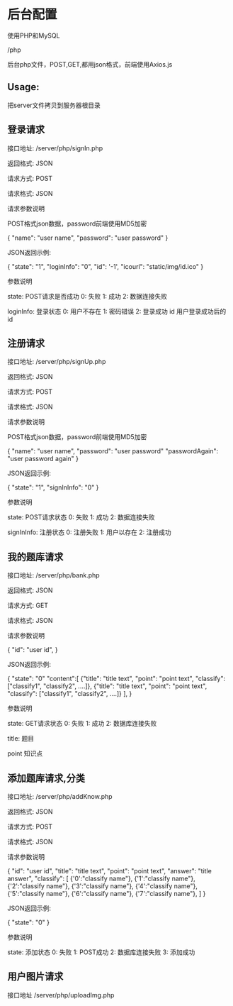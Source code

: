 # 后台配置

使用PHP和MySQL

/php

后台php文件，POST,GET,都用json格式，前端使用Axios.js

## Usage:

把server文件拷贝到服务器根目录

## 登录请求

接口地址: /server/php/signIn.php

返回格式: JSON

请求方式: POST

请求格式: JSON

请求参数说明

POST格式json数据，password前端使用MD5加密

{
    "name": "user name",
    "password": "user password"
}

JSON返回示例:

{
    "state": "1", 
    "loginInfo": "0",
    "id": '-1',
    "icourl": "static/img/id.ico"
}

参数说明

state: POST请求是否成功 0: 失败    1: 成功   2: 数据连接失败

loginInfo: 登录状态     0: 用户不存在   1: 密码错误   2: 登录成功
id  用户登录成功后的id

## 注册请求

接口地址: /server/php/signUp.php

返回格式: JSON

请求方式: POST

请求格式: JSON

请求参数说明

POST格式json数据，password前端使用MD5加密

{
    "name": "user name",
    "password": "user password"
    "passwordAgain": "user password again"
}

JSON返回示例:

{
    "state": "1", 
    "signInInfo": "0"
}

参数说明

state: POST请求状态        0: 失败    1: 成功   2: 数据连接失败

signInInfo:  注册状态      0: 注册失败  1: 用户以存在   2: 注册成功  

## 我的题库请求

接口地址: /server/php/bank.php

返回格式: JSON

请求方式: GET

请求格式: JSON

请求参数说明

{
    "id": "user id", 
}

JSON返回示例:

{
    "state": "0"
    "content":[
       {"title": "title text", "point": "point text", "classify": ["classify1", "classify2", ....]},
       {"title": "title text", "point": "point text", "classify": ["classify1", "classify2", ....]}
     ],
}

参数说明

state: GET请求状态        0: 失败    1: 成功  2: 数据库连接失败

title:  题目

point 知识点

## 添加题库请求,分类

接口地址: /server/php/addKnow.php

返回格式: JSON

请求方式: POST

请求格式: JSON

请求参数说明

{
    "id": "user id", 
    "title": "title text",
    "point": "point text",
    "answer": "title answer",
    "classify": [
      {'0':"classify name"},
      {'1':"classify name"},
      {'2':"classify name"},
      {'3':"classify name"},
      {'4':"classify name"},
      {'5':"classify name"},
      {'6':"classify name"},
      {'7':"classify name"},
    ]
}

JSON返回示例:

{
    "state": "0"
}

参数说明

state: 添加状态        0: 失败    1: POST成功   2: 数据库连接失败 3: 添加成功

## 用户图片请求

接口地址 /server/php/uploadImg.php